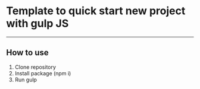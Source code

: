 # Template to quick start new project with gulp JS
___
## How to use
1. Clone repository
2. Install package (npm i)
3. Run gulp
